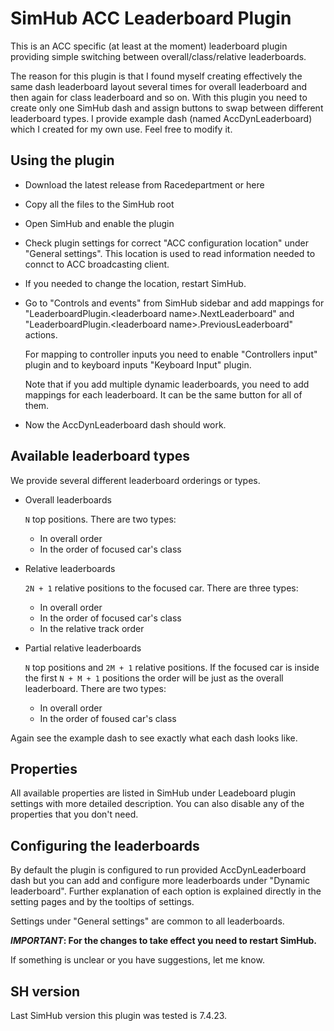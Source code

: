 # SimHub ACC Leaderboard Plugin

This is an ACC specific (at least at the moment) leaderboard plugin providing simple switching between overall/class/relative leaderboards. 

The reason for this plugin is that I found myself creating effectively the same dash leaderboard layout several times for overall leaderboard and then again for class leaderboard and so on. With this plugin you need to create only one SimHub dash and assign buttons to swap between different leaderboard types. I provide example dash (named AccDynLeaderboard) which I created for my own use. Feel free to modify it.

## Using the plugin

* Download the latest release from Racedepartment or here
* Copy all the files to the SimHub root
* Open SimHub and enable the plugin
* Check plugin settings for correct "ACC configuration location" under "General settings". This location is used to read information needed to connct to ACC broadcasting client.
* If you needed to change the location, restart SimHub.
* Go to "Controls and events" from SimHub sidebar and add mappings for "LeaderboardPlugin.&lt;leaderboard name&gt;.NextLeaderboard" and "LeaderboardPlugin.&lt;leaderboard name&gt;.PreviousLeaderboard" actions. 

	For mapping to controller inputs you need to enable "Controllers input" plugin and to keyboard inputs "Keyboard Input" plugin.
    
	Note that if you add multiple dynamic leaderboards, you need to add mappings for each leaderboard. It can be the same button for all of them.
* Now the AccDynLeaderboard dash should work.
 
## Available leaderboard types

We provide several different leaderboard orderings or types. 

- Overall leaderboards

    `N` top positions. There are two types:
    - In overall order
	- In the order of focused car's class
- Relative leaderboards

	`2N + 1` relative positions to the focused car. There are three types:
    - In overall order
	- In the order of focused car's class
	- In the relative track order
- Partial relative leaderboards

    `N` top positions and `2M + 1` relative positions. If the focused car is inside the first `N + M + 1` positions the order will be just as the overall leaderboard. There are two types:
	- In overall order
	- In the order of foused car's class

Again see the example dash to see exactly what each dash looks like.

## Properties

All available properties are listed in SimHub under Leadeboard plugin settings with more detailed description. You can also disable any of the properties that you don't need.

## Configuring the leaderboards

By default the plugin is configured to run provided AccDynLeaderboard dash but you can add and configure more leaderboards under "Dynamic leaderboard". Further explanation of each option is explained directly in the setting pages and by the tooltips of settings. 

Settings under "General settings" are common to all leaderboards.

***IMPORTANT*: For the changes to take effect you need to restart SimHub.**

If something is unclear or you have suggestions, let me know.

## SH version

Last SimHub version this plugin was tested is 7.4.23.